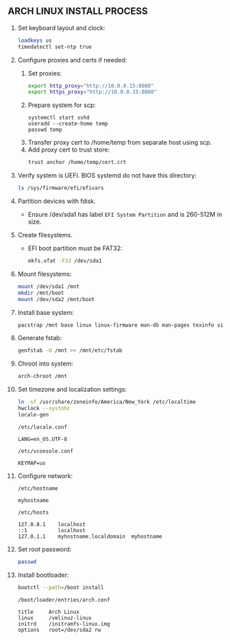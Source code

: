 ## ARCH LINUX INSTALL PROCESS

1. Set keyboard layout and clock:
   ```bash
   loadkeys us
   timedatectl set-ntp true
   ```

1. Configure proxies and certs if needed:
   1. Set proxies:
      ```bash
      export http_proxy="http://10.0.0.15:8080"
      export https_proxy="http://10.0.0.15:8080"
      ```
   1. Prepare system for scp:
      ```
      systemctl start sshd
      useradd --create-home temp
      passwd temp
      ```
   1. Transfer proxy cert to /home/temp from separate host using scp.
   1. Add proxy cert to trust store:
      ```bash
      trust anchor /home/temp/cert.crt
      ```

1. Verify system is UEFI. BIOS systemd do not have this directory:
   ```bash
   ls /sys/firmware/efi/efivars
   ```

1. Partition devices with fdisk.
   - Ensure /dev/sda1 has label `EFI System Partition` and is 260-512M in size.

1. Create filesystems.
   - EFI boot partition must be FAT32:
     ```bash
     mkfs.vfat -F32 /dev/sda1
     ```

1. Mount filesystems:
   ```bash
   mount /dev/sda1 /mnt
   mkdir /mnt/boot
   mount /dev/sda2 /mnt/boot
   ```

1. Install base system:
   ```bash
   pacstrap /mnt base linux linux-firmware man-db man-pages texinfo vim sshd
   ```

1. Generate fstab:
   ```bash
   genfstab -U /mnt >> /mnt/etc/fstab
   ```

1. Chroot into system:
   ```bash
   arch-chroot /mnt
   ```

1. Set timezone and localization settings:
   ```bash
   ln -sf /usr/share/zoneinfo/America/New_York /etc/localtime
   hwclock --systohc
   locale-gen
   ```
   ```
   /etc/locale.conf

   LANG=en_US.UTF-8
   ```
   ```
   /etc/vconsole.conf

   KEYMAP=us
   ```

1. Configure network:
   ```
   /etc/hostname

   myhostname
   ```
   ```
   /etc/hosts

   127.0.0.1	localhost
   ::1		    localhost
   127.0.1.1	myhostname.localdomain	myhostname
   ```

1. Set root password:
   ```bash
   passwd
   ```

1. Install bootloader:
   ```bash
   bootctl --path=/boot install
   ```
   ```
   /boot/loader/entries/arch.conf

   title     Arch Linux
   linux     /vmlinuz-linux
   initrd    /initramfs-linux.img
   options   root=/dev/sda2 rw
   ```

[1]: https://wiki.archlinux.org/index.php/Systemd-boot#Configuration
[2]: https://ramsdenj.com/2016/06/23/arch-linux-on-zfs-part-2-installation.html#install-system
